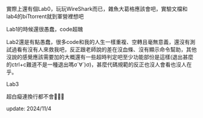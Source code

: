 實際上還有個Lab0，玩玩WireShark而已，雜魚大葛格應該會吧，實驗文檔和lab4的biTtorrent就到軍營裡想吧


Lab1的時候還很愚蠢，code超醜


Lab2還是有點愚蠢，很多code和我的人生一樣重複、空轉且毫無意義，還沒有測試過看有沒有人來救我吧，反正跟老師說的差在沒血條、沒有顯示命令幫助，其他沒說的感覺應該需要加的大概還有一些超時判定吧至少功能部份是這樣(退出甚麼的ctrl+c難道不是一種退出嗎σ`∀´)σ)，甚麼代碼規範的反正也沒人會看也沒人在乎。

Lab3













超白癡連換行都不會🤡🤡🤡


update: 2024/11/4
